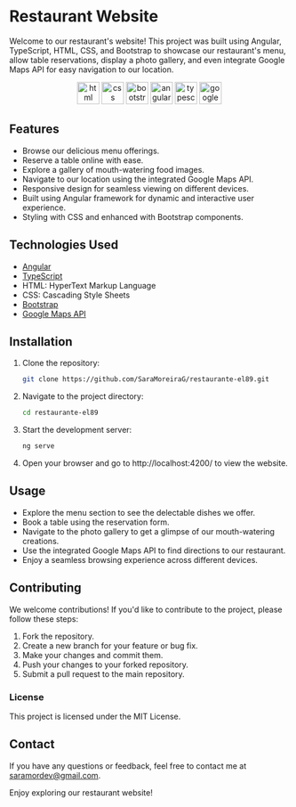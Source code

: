 # Restaurant Website

Welcome to our restaurant's website! This project was built using Angular, TypeScript, HTML, CSS, and Bootstrap to showcase our restaurant's menu, allow table reservations, display a photo gallery, and even integrate Google Maps API for easy navigation to our location.

<p align="center">
	<img src='https://upload.wikimedia.org/wikipedia/commons/thumb/3/38/HTML5_Badge.svg/2048px-HTML5_Badge.svg.png' alt='html' width='40'>
	<img src='https://upload.wikimedia.org/wikipedia/commons/thumb/6/62/CSS3_logo.svg/800px-CSS3_logo.svg.png' alt='css' width='40'>
	<img src='https://upload.wikimedia.org/wikipedia/commons/thumb/b/b2/Bootstrap_logo.svg/1200px-Bootstrap_logo.svg.png' alt='bootstrap' width='40'>
	<img src='https://upload.wikimedia.org/wikipedia/commons/thumb/c/cf/Angular_full_color_logo.svg/2048px-Angular_full_color_logo.svg.png' alt='angular' width='40'>
	<img src='https://upload.wikimedia.org/wikipedia/commons/thumb/4/4c/Typescript_logo_2020.svg/2048px-Typescript_logo_2020.svg.png' alt='typescript' width='40'>
	<img src='https://cdn.iconscout.com/icon/free/png-256/free-google-maps-2863735-2378123.png'
	alt='google maps api' width='40'>
</p>

## Features

- Browse our delicious menu offerings.
- Reserve a table online with ease.
- Explore a gallery of mouth-watering food images.
- Navigate to our location using the integrated Google Maps API.
- Responsive design for seamless viewing on different devices.
- Built using Angular framework for dynamic and interactive user experience.
- Styling with CSS and enhanced with Bootstrap components.

## Technologies Used

- [Angular](https://angular.io/)
- [TypeScript](https://www.typescriptlang.org/)
- HTML: HyperText Markup Language
- CSS: Cascading Style Sheets
- [Bootstrap](https://getbootstrap.com/)
- [Google Maps API](https://developers.google.com/maps)

## Installation

1. Clone the repository:
   ```bash
   git clone https://github.com/SaraMoreiraG/restaurante-el89.git

2. Navigate to the project directory:
	```bash
	cd restaurante-el89

3. Start the development server:
	```bash
	ng serve

4. Open your browser and go to http://localhost:4200/ to view the website.

## Usage
- Explore the menu section to see the delectable dishes we offer.
- Book a table using the reservation form.
- Navigate to the photo gallery to get a glimpse of our mouth-watering creations.
- Use the integrated Google Maps API to find directions to our restaurant.
- Enjoy a seamless browsing experience across different devices.

## Contributing
We welcome contributions! If you'd like to contribute to the project, please follow these steps:

1. Fork the repository.
2. Create a new branch for your feature or bug fix.
3. Make your changes and commit them.
4. Push your changes to your forked repository.
5. Submit a pull request to the main repository.

### License
This project is licensed under the MIT License.

## Contact
If you have any questions or feedback, feel free to contact me at saramordev@gmail.com.

Enjoy exploring our restaurant website!
